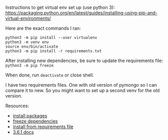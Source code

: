 Instructions to get virtual env set up (use python 3): https://packaging.python.org/en/latest/guides/installing-using-pip-and-virtual-environments/

Here are the exact commands I ran:

```
python3 -m pip install --user virtualenv
python3 -m venv env
source env/bin/activate
python3 -m pip install -r requirements.txt
```

After installing new dependencies, be sure to update the requirements file: `python3 -m pip freeze`

When done, run `deactivate` or close shell.

I have two requirements files. One with old version of pymongo so I can compare it to new. So you might want to set up a second venv for the old version.

Resources:

- [install packages](https://packaging.python.org/en/latest/guides/installing-using-pip-and-virtual-environments/#freezing-dependencies)
- [freeze dependencies](https://packaging.python.org/en/latest/guides/installing-using-pip-and-virtual-environments/#freezing-dependencies)
- [install from requirements file](https://packaging.python.org/en/latest/guides/installing-using-pip-and-virtual-environments/#using-requirements-files)
- [3.6.1 docs](https://pymongo.readthedocs.io/en/3.6.1/tutorial.html)
